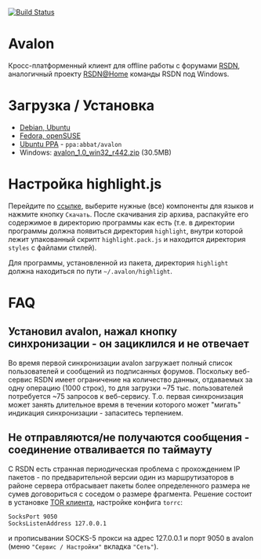 [![Build Status](https://secure.travis-ci.org/abbat/avalon.png?branch=master)](http://travis-ci.org/abbat/avalon)

# Avalon

Кросс-платформенный клиент для offline работы с форумами [RSDN](http://www.rsdn.ru/projects/janus/article/article.xml), аналогичный проекту [RSDN@Home](http://www.rsdn.ru/projects/janus/article/article.xml) команды RSDN под Windows.

# Загрузка / Установка

* [Debian, Ubuntu](http://software.opensuse.org/download.html?project=home:antonbatenev:avalon&package=avalon)
* [Fedora, openSUSE](http://software.opensuse.org/download.html?project=home:antonbatenev:avalon&package=avalon)
* [Ubuntu PPA](https://launchpad.net/~abbat/+archive/ubuntu/avalon) - `ppa:abbat/avalon`
* Windows: [avalon_1.0_win32_r442.zip](https://yadi.sk/d/8gpACnzAdxMr3) (30.5MB)

# Настройка highlight.js

Перейдите по [ссылке](http://highlightjs.org/download/), выберите нужные (все) компоненты для языков и нажмите кнопку `Скачать`. После скачивания zip архива, распакуйте его содержимое в директорию программы как есть (т.е. в директории программы должна появиться директория `highlight`, внутри которой лежит упакованный скрипт `highlight.pack.js` и находится директория `styles` с файлами стилей).

Для программы, установленной из пакета, директория `highlight` должна находиться по пути `~/.avalon/highlight`.

# FAQ

## Установил avalon, нажал кнопку синхронизации - он зациклился и не отвечает

Во время первой синхронизации avalon загружает полный список пользователей и сообщений из подписанных форумов. Поскольку веб-сервис RSDN имеет ограничение на количество данных, отдаваемых за одну операцию (1000 строк), то для загрузки ~75 тыс. пользователей потребуется ~75 запросов к веб-сервису. Т.о. первая синхронизация может занять длительное время в течении которого может "мигать" индикация синхронизации - запаситесь терпением.

## Не отправляются/не получаются сообщения - соединение отваливается по таймауту

С RSDN есть странная периодическая проблема с прохождением IP пакетов - по предварительной версии один из маршрутизаторов в районе сервера отбрасывает пакеты более определенного размера не сумев договориться с соседом о размере фрагмента. Решение состоит в установке [TOR клиента](http://ru.wikipedia.org/wiki/TOR), настройке конфига `torrc`:

```
SocksPort 9050
SocksListenAddress 127.0.0.1
```

и прописывании SOCKS-5 прокси на адрес 127.0.0.1 и порт 9050 в avalon (меню `"Сервис / Настройки"` вкладка `"Сеть"`).
